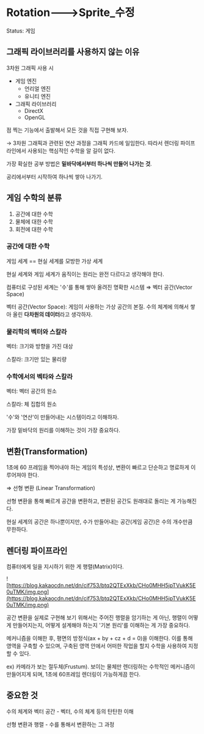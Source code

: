 # Rotation--->Sprite_수정

Status: 게임

## 그래픽 라이브러리를 사용하지 않는 이유

3차원 그래픽 사용 시

- 게임 엔진
    - 언리얼 엔진
    - 유니티 엔진
- 그래픽 라이브러리
    - DirectX
    - OpenGL

점 찍는 기능에서 출발해서 모든 것을 직접 구현해 보자.

→ 3차원 그래픽과 관련된 연산 과정을 그래픽 카드에 일임한다. 따라서 렌더링 파이프라인에서 사용되는 핵심적인 수학을 알 길이 없다.

가장 확실한 공부 방법은 **밑바닥에서부터 하나씩 만들어 나가는 것**.

공리에서부터 시작하여 하나씩 쌓아 나가기.

## 게임 수학의 분류

1. 공간에 대한 수학
2. 물체에 대한 수학
3. 회전에 대한 수학

### 공간에 대한 수학

게임 세계 == 현실 세계를 모방한 가상 세계

현실 세계와 게임 세계가 움직이는 원리는 완전 다르다고 생각해야 한다.

컴퓨터로 구성된 세계는 '수'를 통해 쌓아 올려진 명확한 시스템 ⇒ 벡터 공간(Vector Space)

벡터 공간(Vector Space): 게임이 사용하는 가상 공간의 본질. 수의 체계에 의해서 쌓아 올린 **다차원의 데이터**라고 생각하자.

### 물리학의 벡터와 스칼라

벡터: 크기와 방향을 가진 대상

스칼라: 크기만 있는 물리량

### 수학에서의 벡타와 스칼라

벡터: 벡터 공간의 원소

스칼라: 체 집합의 원소

'수'와 '연산'이 만들어내는 시스템이라고 이해하자.

가장 밑바닥의 원리를 이해하는 것이 가장 중요하다.

## 변환(Transformation)

1초에 60 프레임을 찍어내야 하는 게임의 특성상, 변환이 빠르고 단순하고 명료하게 이루어져야 한다.

⇒ 선형 변환 (Linear Transformation)

선형 변환을 통해 빠르게 공간을 변환하고, 변환된 공간도 원래대로 돌리는 게 가능해진다.

현실 세계의 공간은 하나뿐이지만, 수가 만들어내는 공간(게임 공간)은 수의 개수만큼 무한하다.

## 렌더링 파이프라인

컴퓨터에게 일을 지시하기 위한 게 행렬(Matrix)이다.

![https://blog.kakaocdn.net/dn/cif753/btq2QTExXkb/CHo0MHH5jpTVukK5E0uTMK/img.png](https://blog.kakaocdn.net/dn/cif753/btq2QTExXkb/CHo0MHH5jpTVukK5E0uTMK/img.png)

공간 변환을 실제로 구현해 보기 위해서는 주어진 행렬을 암기하는 게 아닌, 행렬이 어떻게 만들어지는지, 어떻게 설계해야 하는지 '기본 원리'를 이해하는 게 가장 중요하다.

메커니즘을 이해한 후, 평면의 방정식(ax + by + cz + d = 0)을 이해한다. 이를 통해 영역을 구축할 수 있으며, 구축된 영역 안에서 어떠한 작업을 할지 수학을 사용하여 지정할 수 있다.

ex) 카메라가 보는 절두체(Frustum). 보이는 물체만 렌더링하는 수학적인 메커니즘이 만들어지게 되며, 1초에 60프레임 렌더링이 가능하게끔 한다.

## 중요한 것

수의 체계와 벡터 공간 - 벡터, 수의 체계 등의 탄탄한 이해

선형 변환과 행렬 - 수를 통해서 변환하는 그 과정
